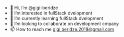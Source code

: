 - 👋 Hi, I’m @gigi-beridze
- 👀 I’m interested in fullStack dvelopment
- 🌱 I’m currently learning fullStack dvelopment
- 💞️ I’m looking to collaborate on development cmpany
- 📫 How to reach me gigi.beridze.2018@gmail.com

<!---
gigi-beridze/gigi-beridze is a ✨ special ✨ repository because its `README.md` (this file) appears on your GitHub profile.
You can click the Preview link to take a look at your changes.
--->
